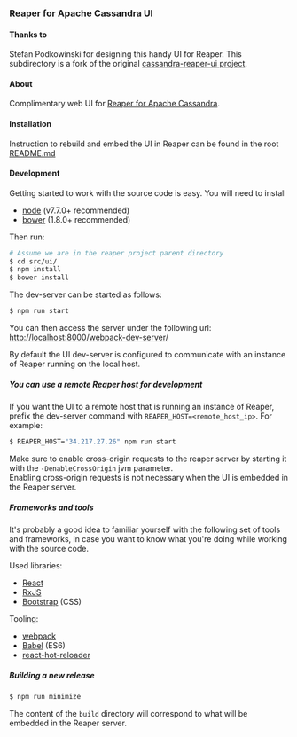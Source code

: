 ### Reaper for Apache Cassandra UI

#### Thanks to

Stefan Podkowinski for designing this handy UI for Reaper.
This subdirectory is a fork of the original [cassandra-reaper-ui project](https://github.com/spodkowinski/cassandra-reaper-ui).

#### About

Complimentary web UI for [Reaper for Apache Cassandra](https://github.com/thelastpickle/cassandra-reaper).

#### Installation

Instruction to rebuild and embed the UI in Reaper can be found in the root [README.md](https://github.com/thelastpickle/cassandra-reaper/README.md)

#### Development

Getting started to work with the source code is easy. You will need to install

* [node](https://nodejs.org/) (v7.7.0+ recommended)
* [bower](http://bower.io/) (1.8.0+ recommended)

Then run:

```bash
# Assume we are in the reaper project parent directory
$ cd src/ui/
$ npm install
$ bower install
```

The dev-server can be started as follows:

```bash
$ npm run start
```

You can then access the server under the following url: [http://localhost:8000/webpack-dev-server/](http://localhost:8000/webpack-dev-server/)

By default the UI dev-server is configured to communicate with an instance of Reaper running on the local host.

##### You can use a remote Reaper host for development

If you want the UI to a remote host that is running an instance of Reaper, prefix the dev-server command with `REAPER_HOST=<remote_host_ip>`. For example:

```bash
$ REAPER_HOST="34.217.27.26" npm run start
```


Make sure to enable cross-origin requests to the reaper server by starting it with the `-DenableCrossOrigin` jvm parameter.  
Enabling cross-origin requests is not necessary when the UI is embedded in the Reaper server.  

##### Frameworks and tools

It's probably a good idea to familiar yourself with the following set of tools and frameworks, in case you want to know what you're doing while working with the source code.

Used libraries:
* [React](https://facebook.github.io/react/)
* [RxJS](https://github.com/Reactive-Extensions/RxJS)
* [Bootstrap](http://getbootstrap.com/) (CSS)

Tooling:
* [webpack](http://webpack.github.io/)
* [Babel](http://babeljs.io/) (ES6)
* [react-hot-reloader](gaearon.github.io/react-hot-loader/)

##### Building a new release

```bash
$ npm run minimize
```

The content of the `build` directory will correspond to what will be embedded in the Reaper server.
